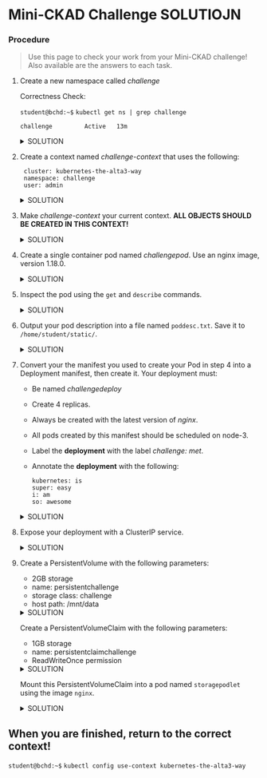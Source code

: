 # Mini-CKAD Challenge SOLUTIOJN

### Procedure
>Use this page to check your work from your Mini-CKAD challenge! Also available are the answers to each task.

1. Create a new namespace called *challenge*

   Correctness Check:
   
    `student@bchd:~$` `kubectl get ns | grep challenge`
   
    ```
    challenge         Active   13m
    ```
    
    <details>
    <summary>SOLUTION</summary>

    
    `student@bchd:~$` `kubectl create ns challenge` 
    
    </details>
    
0. Create a context named *challenge-context* that uses the following:

        cluster: kubernetes-the-alta3-way
        namespace: challenge
        user: admin

    <details>
    <summary>SOLUTION</summary>

    
    `student@bchd:~$` `kubectl config set-context challenge-context --user=admin --namespace=challenge --cluster=kubernetes-the-alta3-way`
    
    </details>

0. Make *challenge-context* your current context. **ALL OBJECTS SHOULD BE CREATED IN THIS CONTEXT!**

    <details>
    <summary>SOLUTION</summary>

    
    `student@bchd:~$` `kubectl config use-context challenge-context`
    
    </details>
    
0. Create a single container pod named *challengepod*. Use an nginx image, version 1.18.0.

    <details>
    <summary>SOLUTION</summary>

    
    `student@bchd:~$` `kubectl run challengepod --image=nginx:1.18.0`
    
    </details>

0. Inspect the pod using the `get` and `describe` commands.

    <details>
    <summary>SOLUTION</summary>

    
    `student@bchd:~$` `kubectl get pod challengepod`
    
    `student@bchd:~$` `kubectl describe pod challengepod`
    
    </details>
    
0. Output your pod description into a file named `poddesc.txt`. Save it to `/home/student/static/`.

    <details>
    <summary>SOLUTION</summary>

    
    `student@bchd:~$` `kubectl describe pod challengepod > /home/student/static/poddesc.txt`
    
    </details>
 
0. Convert your the manifest you used to create your Pod in step 4 into a Deployment manifest, then create it. Your deployment must:
    - Be named *challengedeploy*
    - Create 4 replicas.
    - Always be created with the latest version of *nginx*.
    - All pods created by this manifest should be scheduled on node-3.
    - Label the **deployment** with the label *challenge: met*.
    - Annotate the **deployment** with the following:
    
          kubernetes: is
          super: easy
          i: am
          so: awesome

    <details>
    <summary>SOLUTION</summary>

    
    `student@bchd:~$` `vim deploychallenge.yml`
    
    ```yaml
    apiVersion: apps/v1
    kind: Deployment
    metadata:
      name: challengedeploy
      labels:
        challenge: met
      annotations:
        kubernetes: is
        super: easy
        i: am
        so: awesome
    spec:
      replicas: 4
      selector:
        matchLabels:
          app: nginx
      template:
        metadata:
          labels:
            app: nginx
        spec:
          nodeName: node-3
          containers:
          - name: nginx
            image: nginx:1.14.2
            ports:
            - containerPort: 80
    ```

    `student@bchd:~$` `kubectl apply -f deploychallenge.yml`
    
    </details>
    
0. Expose your deployment with a ClusterIP service.

    <details>
    <summary>SOLUTION</summary>

    
    `student@bchd:~$` `kubectl expose deploy challengedeploy`
    
    </details>
     
0. Create a PersistentVolume with the following parameters:
   - 2GB storage
   - name: persistentchallenge
   - storage class: challenge
   - host path: /mnt/data

    <details>
    <summary>SOLUTION</summary>

    
    `student@bchd:~$` `vim PVchallenge.yml`
   
    ```yaml
    apiVersion: v1
    kind: PersistentVolume
    metadata:
      name: persistentchallenge
      labels:
        type: local
    spec:
      storageClassName: challenge
      capacity:
        storage: 2Gi
      accessModes:
        - ReadWriteOnce
      hostPath:
        path: "/mnt/data"
    ```

    `student@bchd:~$` `kubectl apply -f PVchallenge.yml`
    
    </details>
    
    
   Create a PersistentVolumeClaim with the following parameters:
   - 1GB storage
   - name: persistentclaimchallenge
   - ReadWriteOnce permission

    <details>
    <summary>SOLUTION</summary>

    
    `student@bchd:~$` `vim PVCchallenge.yml`

    ```yaml
    apiVersion: v1
    kind: PersistentVolumeClaim
    metadata:
      name: persistentclaimchallenge
    spec:
      storageClassName: challenge
      accessModes:
        - ReadWriteOnce
      resources:
        requests:
          storage: 1Gi
    ```

    `student@bchd:~$` `kubectl apply -f PVCchallenge.yml`
    
    </details>
    
    Mount this PersistentVolumeClaim into a pod named `storagepodlet` using the image `nginx`.

    <details>
    <summary>SOLUTION</summary>

    
    `student@bchd:~$` `vim storagepodlet.yml`

    ```yaml
    apiVersion: v1
    kind: Pod
    metadata:
      name: storagepodlet
    spec:
      containers:
        - name: myfrontend
          image: nginx
          volumeMounts:
          - mountPath: "/var/www/html"
            name: mypd
      volumes:
        - name: mypd
          persistentVolumeClaim:
            claimName: persistentclaimchallenge
    ```

    `student@bchd:~$` `kubectl apply -f storagepodlet.yml`
    
    </details>
    
## When you are finished, return to the correct context!

`student@bchd:~$` `kubectl config use-context kubernetes-the-alta3-way`

